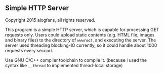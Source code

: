 Simple HTTP Server
---

Copyright 2015 alogfans, all rights reserved.

This program is a simple HTTP server, which is capable for processing GET requests
only. Users could upload static contents (e.g. HTML file, images and binary files)
to the directory of `wwwroot`, and executing the server. The server used threading 
blocking-IO currently, so it could handle about 1000 requests every second.

Use GNU C/C++ compiler toolchain to compile it. (because I used the syntax like `__thread` 
to implemented thread-local storage)
